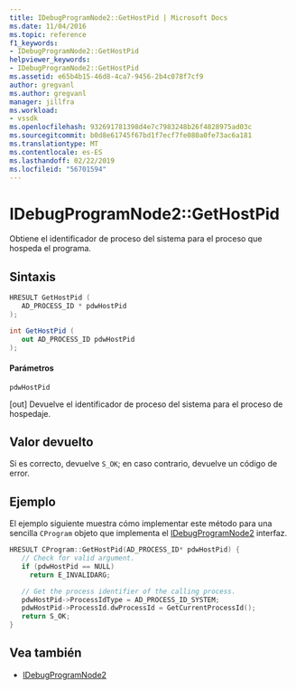```yaml
---
title: IDebugProgramNode2::GetHostPid | Microsoft Docs
ms.date: 11/04/2016
ms.topic: reference
f1_keywords:
- IDebugProgramNode2::GetHostPid
helpviewer_keywords:
- IDebugProgramNode2::GetHostPid
ms.assetid: e65b4b15-46d8-4ca7-9456-2b4c078f7cf9
author: gregvanl
ms.author: gregvanl
manager: jillfra
ms.workload:
- vssdk
ms.openlocfilehash: 932691781398d4e7c7983248b26f4828975ad03c
ms.sourcegitcommit: b0d8e61745f67bd1f7ecf7fe080a0fe73ac6a181
ms.translationtype: MT
ms.contentlocale: es-ES
ms.lasthandoff: 02/22/2019
ms.locfileid: "56701594"
---
```

# <a name="idebugprogramnode2gethostpid"></a>IDebugProgramNode2::GetHostPid
Obtiene el identificador de proceso del sistema para el proceso que hospeda el programa.

## <a name="syntax"></a>Sintaxis

```cpp
HRESULT GetHostPid ( 
   AD_PROCESS_ID * pdwHostPid
);
```

```csharp
int GetHostPid ( 
   out AD_PROCESS_ID pdwHostPid
);
```

#### <a name="parameters"></a>Parámetros
 `pdwHostPid`

 [out] Devuelve el identificador de proceso del sistema para el proceso de hospedaje.

## <a name="return-value"></a>Valor devuelto
 Si es correcto, devuelve `S_OK`; en caso contrario, devuelve un código de error.

## <a name="example"></a>Ejemplo
 El ejemplo siguiente muestra cómo implementar este método para una sencilla `CProgram` objeto que implementa el [IDebugProgramNode2](../../../extensibility/debugger/reference/idebugprogramnode2.md) interfaz.

```cpp
HRESULT CProgram::GetHostPid(AD_PROCESS_ID* pdwHostPid) {
   // Check for valid argument.
   if (pdwHostPid == NULL)
     return E_INVALIDARG;

   // Get the process identifier of the calling process.
   pdwHostPid->ProcessIdType = AD_PROCESS_ID_SYSTEM;
   pdwHostPid->ProcessId.dwProcessId = GetCurrentProcessId();
   return S_OK;
}
```

## <a name="see-also"></a>Vea también
- [IDebugProgramNode2](../../../extensibility/debugger/reference/idebugprogramnode2.md)
